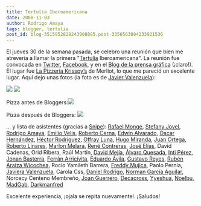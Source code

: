 ```yaml
---
title: Tertulia Iberoamericana
date: 2008-11-03
author: Rodrigo Amaya
tags: blogger, tertulia
post_id: blog-3515952828243908885.post-3356563084233921536
---
```


El jueves 30 de la semana pasada, se celebro una reunión que bien me atrevería a llamar la primera "[Tertulia](http://www.srbyte.com/2007/04/tertulia-10-el-salvador.html) Iberoamericana". La reunión fue convocada en [Twitter](http://twitter.com/damejiar/status/981265928), [Facebook](http://www.facebook.com/home.php#/event.php?eid=47434921139), y en el [Blog de la prensa gráfica](http://www.laprensagrafica.com/campusparty/?p=428) (¡claro!). El lugar fue [La Pizzería Krisspy’s](http://maps.google.es/maps?f=q&hl=es&geocode=&q=13.676992,-89.263079&ie=UTF8&ll=13.677992,-89.26295&spn=0.008757,0.019312&z=16&g=13.676992,-89.263079&iwloc=addr) de Merliot, lo que me pareció un excelente lugar. Aquí dejo unas fotos (la foto es de [Javier Valenzuela](http://www.flickr.com/photos/desdeelsur/)):

![](http://farm4.static.flickr.com/3242/2987821857_6ffef418ac.jpg?v=0) ![](http://farm4.static.flickr.com/3214/2987884045_196b743240.jpg)

Pizza antes de Bloggers:![](http://farm4.static.flickr.com/3029/2989215416_1729643256.jpg?v=0)

Pizza después de Bloggers: ![](http://farm4.static.flickr.com/3294/2988359549_b2a06813df.jpg?v=0)

... y lista de asistentes (gracias a [Snipe](http://www.snipedia.net/)): [Rafael Monge](http://www.fafamonge.com/), [Stefany Jovel](http://www.stefanyonline.blogspot.com%20/), [Rodrigo Amaya](http://www.srbyte.com%20/), [Emilio Velis](http://snipedia.net%20/), [Roberto Cerna](http://racosoft.blogspot.com%20/), [Edwin Alvarado](http://sansivargraphics.wordpress.com%20/), [Óscar Hernández](http://escritosdemas.blogspot.com%20/), [Héctor Rodríguez](http://hemarori.blogspot.com%20/), [Offray Luna](http://www.slcolombia.org/offray), [Hugo Miranda](http://angelcaido666x.blogspot.com/), [Juan Ortega](http://www.juanortega.info%20/), [Roberto Linares](http://www.srbyte.com%20/), [Marlon Melara](http://culturamarketing.blogspot.com%20/), [René Contreras](http://escampusparty.blogspot.com%20/), [José Elías](http://eliax.com%20/), David Cadenas, Orid Ribera, Raúl Martín, [David Mejía](http://damr.net%20/), [Álvaro Quesada](http://memoriafinita.es%20/), [Inti Pérez](http://manesdesidia.blogspot.com%20/), [Jonan Basterra](http://www.pixelydixel.com%20/), [Ferràn Arricivita](http://www.com.es%20/), [Eduardo Ávila](http://vocesbolivarianas.org%20/), [Gustavo Reyes](http://www.interactivaweb.com%20/), [Rubén Araiza Wicochea](http://www.nudonation.com%20/), Rocío Yamileth Barrera, [Freddy Mujica](http://www.ivarochile.org%20/), Paolo Pernia, [Javiera Valenzuela](http://valencia.com.ve/), Carola Css, [Daniel Rodrigo](http://danielrodrigo.net/), [Norman García Aguilar](http://normanaguilar.blogspot.com%20/), Norcecy Centeno Membreño, [Joan Guerrero](http://joanguerrero.net/), [Decacross](http://decacross.wordpress.com%20/), [Yyeshua](http://yyeshua.wordpress.com%20/), [Noelbu](http://noelbuezo.net/), [MadGab](http://gabys.wordpress.com%20/), [Darkmanfred](http://darkmanfred.wordpress.com%20/)

Excelente experiencia, ¡ojala se repita nuevamente!. ¡Saludos!